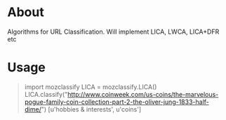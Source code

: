 # About
Algorithms for URL Classification. Will implement LICA, LWCA, LICA+DFR etc

# Usage
> import mozclassify
> LICA = mozclassify.LICA()
> LICA.classify("http://www.coinweek.com/us-coins/the-marvelous-pogue-family-coin-collection-part-2-the-oliver-jung-1833-half-dime/")
[u'hobbies & interests', u'coins']

